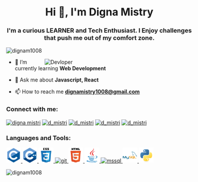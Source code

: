 <h1 align="center">Hi 👋, I'm Digna Mistry</h1>
<h3 align="center">I'm a curious LEARNER and Tech Enthusiast. I Enjoy challenges that push me out of my comfort zone.</h3>

<p align="left"> <img src="https://komarev.com/ghpvc/?username=dignam1008&label=Profile%20views&color=0e75b6&style=flat" alt="dignam1008" /> </p>
<img align="right" alt="Devloper" width="400" hight="300" src="https://blush.design/api/download?shareUri=zrvTNJxRjo2HXcfT&c=Bottom_0%7E2b44ff-0.1%7E393f82_Hair_0%7Eb58143-0.1%7E2c1b18_Skin_0%7Ed4a181-0.1%7Eeac7a8_Top_0%7Ef2f2f2-0.1%7Effa434&w=800&h=800&fm=png">

- 🌱 I’m currently learning **Web Development**

- 💬 Ask me about **Javascript, React**

- 📫 How to reach me **dignamistry1008@gmail.com**

<h3 align="left">Connect with me:</h3>
<p align="left">
<a href="https://linkedin.com/in/digna mistri" target="blank"><img align="center" src="https://raw.githubusercontent.com/rahuldkjain/github-profile-readme-generator/master/src/images/icons/Social/linked-in-alt.svg" alt="digna mistri" height="30" width="40" /></a>
<a href="https://www.codechef.com/users/d_mistri" target="blank"><img align="center" src="https://cdn.jsdelivr.net/npm/simple-icons@3.1.0/icons/codechef.svg" alt="d_mistri" height="30" width="40" /></a>
<a href="https://www.hackerrank.com/d_mistri" target="blank"><img align="center" src="https://raw.githubusercontent.com/rahuldkjain/github-profile-readme-generator/master/src/images/icons/Social/hackerrank.svg" alt="d_mistri" height="30" width="40" /></a>
<a href="https://codeforces.com/profile/d_mistri" target="blank"><img align="center" src="https://cdn.jsdelivr.net/npm/simple-icons@3.0.1/icons/codeforces.svg" alt="d_mistri" height="30" width="40" /></a>
<a href="https://auth.geeksforgeeks.org/user/d_mistri" target="blank"><img align="center" src="https://raw.githubusercontent.com/rahuldkjain/github-profile-readme-generator/master/src/images/icons/Social/geeks-for-geeks.svg" alt="d_mistri" height="30" width="40" /></a>
</p>

<h3 align="left">Languages and Tools:</h3>
<p align="left"> <a href="https://www.cprogramming.com/" target="_blank"> <img src="https://raw.githubusercontent.com/devicons/devicon/master/icons/c/c-original.svg" alt="c" width="40" height="40"/> </a> <a href="https://www.w3schools.com/cpp/" target="_blank"> <img src="https://raw.githubusercontent.com/devicons/devicon/master/icons/cplusplus/cplusplus-original.svg" alt="cplusplus" width="40" height="40"/> </a> <a href="https://www.w3schools.com/css/" target="_blank"> <img src="https://raw.githubusercontent.com/devicons/devicon/master/icons/css3/css3-original-wordmark.svg" alt="css3" width="40" height="40"/> </a> <a href="https://git-scm.com/" target="_blank"> <img src="https://www.vectorlogo.zone/logos/git-scm/git-scm-icon.svg" alt="git" width="40" height="40"/> </a> <a href="https://www.w3.org/html/" target="_blank"> <img src="https://raw.githubusercontent.com/devicons/devicon/master/icons/html5/html5-original-wordmark.svg" alt="html5" width="40" height="40"/> </a> <a href="https://www.java.com" target="_blank"> <img src="https://raw.githubusercontent.com/devicons/devicon/master/icons/java/java-original.svg" alt="java" width="40" height="40"/> </a> <a href="https://www.microsoft.com/en-us/sql-server" target="_blank"> <img src="https://www.svgrepo.com/show/303229/microsoft-sql-server-logo.svg" alt="mssql" width="40" height="40"/> </a> <a href="https://www.mysql.com/" target="_blank"> <img src="https://raw.githubusercontent.com/devicons/devicon/master/icons/mysql/mysql-original-wordmark.svg" alt="mysql" width="40" height="40"/> </a> <a href="https://www.python.org" target="_blank"> <img src="https://raw.githubusercontent.com/devicons/devicon/master/icons/python/python-original.svg" alt="python" width="40" height="40"/> </a> </p>

<p><img align="center" src="https://github-readme-stats.vercel.app/api/top-langs?username=dignam1008&show_icons=true&locale=en&layout=compact" alt="dignam1008" /></p>

